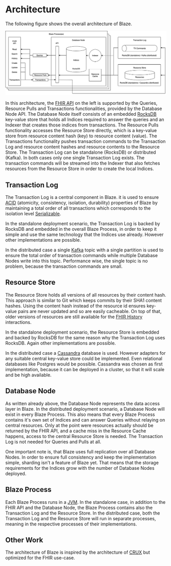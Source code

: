 # Architecture

The following figure shows the overall architecture of Blaze.

![](architecture/architecture.png)

In this architecture, the [FHIR API][8] on the left is supported by the Queries, Resource Pulls and Transactions functionalities, provided by the Database Node API. The Database Node itself consists of an embedded [RocksDB][1] key-value store that holds all Indices required to answer the queries and an Indexer that creates those indices from transactions. The Resource Pulls functionality accesses the Resource Store directly, which is a key-value store from resource content hash (key) to resource content (value). The Transactions functionality pushes transaction commands to the Transaction Log and resource content hashes and resource contents to the Resource Store. The Transaction Log can be standalone (RocksDB) or distributed (Kafka). In both cases only one single Transaction Log exists. The transaction commands will be streamed into the Indexer that also fetches resources from the Resource Store in order to create the local Indices.

## Transaction Log

The Transaction Log is a central component in Blaze. it is used to ensure [ACID][2] (atomicity, consistency, isolation, durability) properties of Blaze by maintaining a total order of all transactions which corresponds to the isolation level [Serializable][3].

In the standalone deployment scenario, the Transaction Log is backed by RocksDB and embedded in the overall Blaze Process, in order to keep it simple and use the same technology that the Indices use already. However other implementations are possible.

In the distributed case a single [Kafka][4] topic with a single partition is used to ensure the total order of transaction commands while multiple Database Nodes write into this topic. Performance wise, the single topic is no problem, because the transaction commands are small.

## Resource Store

The Resource Store holds all versions of all resources by their content hash. This approach is similar to Git which keeps commits by their SHA1 content hashes. Using the content hash instead of the resource id ensures key-value pairs are never updated and so are easily cacheable. On top of that, older versions of resources are still available for the [FHIR History][7] interactions. 

In the standalone deployment scenario, the Resource Store is embedded and backed by RocksDB for the same reason why the Transaction Log uses RocksDB. Again other implementations are possible.

In the distributed case a [Cassandra][5] database is used. However adapters for any suitable central key-value store could be implemented. Even relational databases like Postgres would be possible. Cassandra was chosen as first implementation, because it can be deployed in a cluster, so that it will scale and be high available.

## Database Node

As written already above, the Database Node represents the data access layer in Blaze. In the distributed deployment scenario, a Database Node will exist in every Blaze Process. This also means that every Blaze Process contains it's own set of Indices and can answer Queries without relaying on central resources. Only at the point were resources actually should be returned by the FHIR API, and a cache miss in the Resource Cache happens, access to the central Resource Store is needed. The Transaction Log is not needed for Queries and Pulls at all.

One important note is, that Blaze uses full replication over all Database Nodes. In order to ensure full consistency and keep the implementation simple, sharding isn't a feature of Blaze yet. That means that the storage requirements for the Indices grow with the number of Database Nodes deployed.

## Blaze Process

Each Blaze Process runs in a [JVM][6]. In the standalone case, in addition to the FHIR API and the Database Node, the Blaze Process contains also the Transaction Log and the Resource Store. In the distributed case, both the Transaction Log and the Resource Store will run in separate processes, meaning in the respective processes of their implementations.

## Other Work

The architecture of Blaze is inspired by the architecture of [CRUX][9] but optimized for the FHIR use-case.

[1]: <https://rocksdb.org>
[2]: <https://en.wikipedia.org/wiki/ACID>
[3]: <https://en.wikipedia.org/wiki/Isolation_(database_systems)#Serializable>
[4]: <https://kafka.apache.org>
[5]: <https://cassandra.apache.org>
[6]: <https://en.wikipedia.org/wiki/Java_virtual_machine>
[7]: <https://www.hl7.org/fhir/http.html#history>
[8]: <https://www.hl7.org/fhir/http.html>
[9]: <https://www.opencrux.com>
